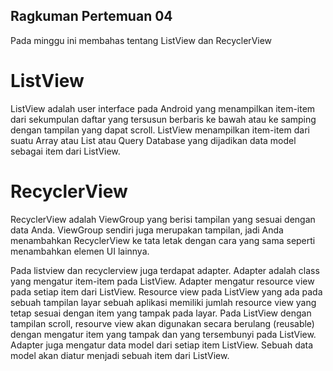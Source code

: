 ## Ragkuman Pertemuan 04
Pada minggu ini membahas tentang ListView dan RecyclerView
# ListView
ListView adalah user interface pada Android yang menampilkan item-item dari sekumpulan daftar yang tersusun berbaris ke bawah atau ke samping dengan 
tampilan yang dapat scroll. ListView menampilkan item-item dari suatu Array atau List atau Query Database yang dijadikan data model sebagai item dari ListView.

# RecyclerView
RecyclerView adalah ViewGroup yang berisi tampilan yang sesuai dengan data Anda. ViewGroup sendiri juga merupakan tampilan, 
jadi Anda menambahkan RecyclerView ke tata letak dengan cara yang sama seperti menambahkan elemen UI lainnya.

  Pada listview dan recyclerview juga terdapat adapter. Adapter adalah class yang mengatur item-item pada ListView. Adapter mengatur resource view pada setiap item dari ListView. 
Resource view pada ListView yang ada pada sebuah tampilan layar sebuah aplikasi memiliki jumlah resource view yang tetap sesuai dengan item yang tampak pada layar. 
Pada ListView dengan tampilan scroll, resourve view akan digunakan secara berulang (reusable) dengan mengatur item yang tampak dan yang tersembunyi pada ListView. 
Adapter juga mengatur data model dari setiap item ListView. Sebuah data model akan diatur menjadi sebuah item dari ListView. 
